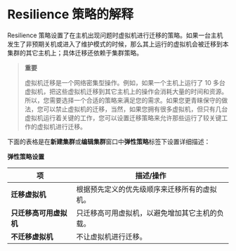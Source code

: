 # Resilience 策略的解释

Resilience 策略设置了在主机出现问题时虚拟机进行迁移的策略。如果一台主机发生了非预期关机或进入了维护模式的时候，那么其上运行的虚拟机会被迁移到本集群的其它主机上；具体迁移还依赖于集群策略。

> **重要**
>
> 虚拟机迁移是一个网络密集型操作。例如，如果一个主机上运行了 10 多台虚拟机，把这些虚拟机迁移到其它主机上的操作会消耗大量的时间和资源。所以，您需要选择一个合适的策略来满足您的需求。如果您更青睐保守的做法，您可以禁止虚拟机的迁移，当然，如果您拥有很多虚拟机，但只有几台虚拟机运行着关键的工作，您可以设置迁移策略来允许那些运行了较关键工作的虚拟机进行迁移。

下面的表格是在**新建集群**或**编辑集群**窗口中**弹性策略**标签下设置详细描述：

**弹性策略设置**

| **项** | **描述/操作** |
| ------ | ------------- |
| **迁移虚拟机** | 根据预先定义的优先级顺序来迁移所有的虚拟机。 |
| **只迁移高可用虚拟机** | 只迁移高可用虚拟机，以避免增加其它主机的负载。 |
| **不迁移虚拟机** | 不让虚拟机进行迁移。 |
